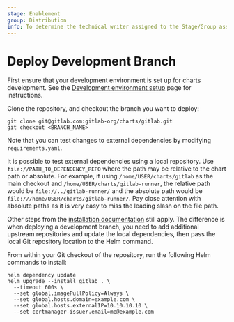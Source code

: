 ```yaml
---
stage: Enablement
group: Distribution
info: To determine the technical writer assigned to the Stage/Group associated with this page, see https://about.gitlab.com/handbook/engineering/ux/technical-writing/#designated-technical-writers
---
```


# Deploy Development Branch

First ensure that your development environment is set up for charts development.
See the [Development environment setup](environment_setup.md) page for instructions.

Clone the repository, and checkout the branch you want to deploy:

```shell
git clone git@gitlab.com:gitlab-org/charts/gitlab.git
git checkout <BRANCH_NAME>
```

Note that you can test changes to external dependencies by modifying `requirements.yaml`.

It is possible to test external dependencies using a local repository. Use `file://PATH_TO_DEPENDENCY_REPO`
where the path may be relative to the chart path or absolute. For example, if using
`/home/USER/charts/gitlab` as the main checkout and `/home/USER/charts/gitlab-runner`, the
relative path would be `file://../gitlab-runner/` and the absolute path would be
`file:///home/USER/charts/gitlab-runner/`. Pay close attention with absolute paths as it
is very easy to miss the leading slash on the file path.

Other steps from the [installation documentation](../installation/index.md) still apply. The difference is when deploying
a development branch, you need to add additional upstream repositories and update the local dependencies, then pass the local
Git repository location to the Helm command.

From within your Git checkout of the repository, run the following Helm commands to install:

```shell
helm dependency update
helm upgrade --install gitlab . \
  --timeout 600s \
  --set global.imagePullPolicy=Always \
  --set global.hosts.domain=example.com \
  --set global.hosts.externalIP=10.10.10.10 \
  --set certmanager-issuer.email=me@example.com
```
